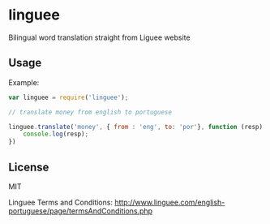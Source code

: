 # linguee
Bilingual word translation straight from Liguee website

## Usage

Example:

```javascript
var linguee = require('linguee');

// translate money from english to portuguese

linguee.translate('money', { from : 'eng', to: 'por'}, function (resp) {
	console.log(resp);
})
```

## License

MIT

Linguee Terms and Conditions: http://www.linguee.com/english-portuguese/page/termsAndConditions.php

